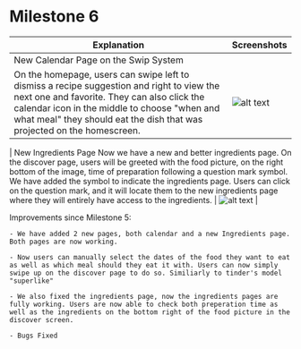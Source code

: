 # Milestone 6

| Explanation | Screenshots |
| ------------- | ------------- |
| New Calendar Page on the Swip System
On the homepage, users can swipe left to dismiss a recipe suggestion and right to view the next one and favorite. They can also click the calendar icon in the middle to choose "when and what meal" they should eat the dish that was projected on the homescreen. | ![alt text](https://github.com/quiquemz/cogs121-project/blob/master/milestone6_screenshots/new%20cal.jpeg "New Calendar") |

| New Ingredients Page
Now we have a new and better ingredients page. On the discover page, users will be greeted with the food picture, on the right bottom of the image, time of preparation following a question mark symbol. We have added the symbol to indicate the ingredients page. Users can click on the question mark, and it will locate them to the new ingredients page where they will entirely have access to the ingredients. | ![alt text](https://github.com/quiquemz/cogs121-project/blob/master/milestone6_screenshots/ingredients%20page.png "Ingredients Page") |

Improvements since Milestone 5:

    - We have added 2 new pages, both calendar and a new Ingredients page. Both pages are now working.

    - Now users can manually select the dates of the food they want to eat as well as which meal should they eat it with. Users can now simply swipe up on the discover page to do so. Similiarly to tinder's model "superlike"

    - We also fixed the ingredients page, now the ingredients pages are fully working. Users are now able to check both preperation time as well as the ingredients on the bottom right of the food picture in the discover screen.

    - Bugs Fixed